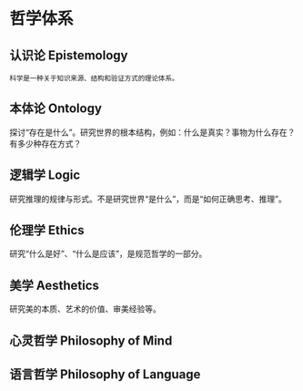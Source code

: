 
# 哲学体系

## 认识论 Epistemology
	科学是一种关于知识来源、结构和验证方式的理论体系。
## 本体论 Ontology

探讨“存在是什么”。研究世界的根本结构，例如：什么是真实？事物为什么存在？有多少种存在方式？

## 逻辑学 Logic

研究推理的规律与形式。不是研究世界“是什么”，而是“如何正确思考、推理”。
## 伦理学 Ethics

研究“什么是好”、“什么是应该”，是规范哲学的一部分。
## 美学 Aesthetics

研究美的本质、艺术的价值、审美经验等。
## 心灵哲学 Philosophy of Mind 
## 语言哲学 Philosophy of Language
